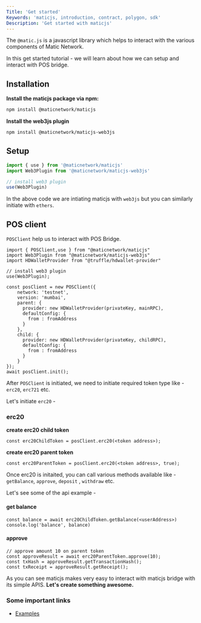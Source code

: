 ```yaml
---
Title: 'Get started'
Keywords: 'maticjs, introduction, contract, polygon, sdk'
Description: 'Get started with maticjs'
---
```


The `@matic.js` is a javascript library which helps to interact with the various components of Matic Network.

In this get started tutorial - we will learn about how we can setup and interact with POS bridge.

## Installation

**Install the maticjs package via npm:**

```bash
npm install @maticnetwork/maticjs
```

**Install the web3js plugin**

```bash
npm install @maticnetwork/maticjs-web3js
```

## Setup

```javascript
import { use } from '@maticnetwork/maticjs'
import Web3Plugin from '@maticnetwork/maticjs-web3js'

// install web3 plugin
use(Web3Plugin)
```

In the above code we are intiating maticjs with `web3js` but you can similarly initiate with `ethers`.

## POS client

`POSClient` help us to interact with POS Bridge.

```
import { POSClient,use } from "@maticnetwork/maticjs"
import Web3Plugin from "@maticnetwork/maticjs-web3js"
import HDWalletProvider from "@truffle/hdwallet-provider"

// install web3 plugin
use(Web3Plugin);

const posClient = new POSClient({
    network: 'testnet',
    version: 'mumbai',
    parent: {
      provider: new HDWalletProvider(privateKey, mainRPC),
      defaultConfig: {
        from : fromAddress
      }
    },
    child: {
      provider: new HDWalletProvider(privateKey, childRPC),
      defaultConfig: {
        from : fromAddress
      }
    }
});
await posClient.init();

```

After `POSClient` is initiated, we need to initiate required token type like - `erc20`, `erc721` etc.

Let's initiate `erc20` -

### erc20

**create erc20 child token**

```
const erc20ChildToken = posClient.erc20(<token address>);
```

**create erc20 parent token**

```
const erc20ParentToken = posClient.erc20(<token address>, true);

```

Once erc20 is initaited, you can call various methods available like - `getBalance`, `approve`, `deposit` , `withdraw` etc.

Let's see some of the api example -

#### get balance

```
const balance = await erc20ChildToken.getBalance(<userAddress>)
console.log('balance', balance)
```

#### approve

```
// approve amount 10 on parent token
const approveResult = await erc20ParentToken.approve(10);
const txHash = approveResult.getTransactionHash();
const txReceipt = approveResult.getReceipt();
```

<div class="mt-20px mb-20px top-border"></div>

As you can see maticjs makes very easy to interact with maticjs bridge with its simple APIS. **Let's create something awesome.**

### Some important links

- [Examples](https://github.com/maticnetwork/matic.js/tree/master/examples)
